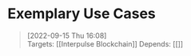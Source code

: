 
# Exemplary Use Cases

> [2022-09-15 Thu 16:08]  
> Targets: [[Interpulse Blockchain]] 
> Depends: [[]]
